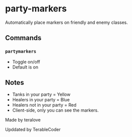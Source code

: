 # party-markers
Automatically place markers on friendly and enemy classes.

## Commands
### `partymarkers`
- Toggle on/off
- Default is on

## Notes
- Tanks in your party = Yellow
- Healers in your party = Blue
- Healers not in your party = Red
- Client-side, only you can see the markers.

Made by teralove

Upddated by TerableCoder